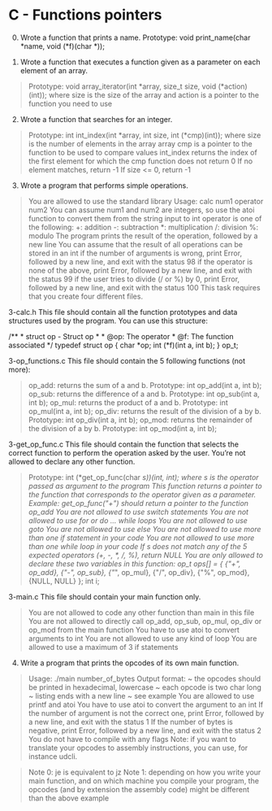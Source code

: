 # C - Functions pointers

0. Wrote a function that prints a name.
Prototype: void print_name(char \*name, void (\*f)(char \*));

1. Wrote a function that executes a function given as a parameter on each element of an array.
> Prototype: void array_iterator(int \*array, size_t size, void (\*action)(int));
> where size is the size of the array
> and action is a pointer to the function you need to use

2. Wrote a function that searches for an integer.
> Prototype: int int_index(int \*array, int size, int (\*cmp)(int));
> where size is the number of elements in the array array
> cmp is a pointer to the function to be used to compare values
> int_index returns the index of the first element for which the cmp function does not return 0
> If no element matches, return -1
> If size <= 0, return -1

3. Wrote a program that performs simple operations.
> You are allowed to use the standard library
> Usage: calc num1 operator num2
> You can assume num1 and num2 are integers, so use the atoi function to convert them from the string input to int
> operator is one of the following:
+: addition
-: subtraction
\*: multiplication
/: division
%: modulo
> The program prints the result of the operation, followed by a new line
> You can assume that the result of all operations can be stored in an int
> if the number of arguments is wrong, print Error, followed by a new line, and exit with the status 98
> if the operator is none of the above, print Error, followed by a new line, and exit with the status 99
> if the user tries to divide (/ or %) by 0, print Error, followed by a new line, and exit with the status 100
This task requires that you create four different files.

3-calc.h
This file should contain all the function prototypes and data structures used by the program. You can use this structure:

/\*\*
\* struct op - Struct op
 \*
\* @op: The operator
\* @f: The function associated
 \*/
typedef struct op
{
    char *op;
    int (*f)(int a, int b);
} op_t;

3-op_functions.c
This file should contain the 5 following functions (not more):
> op_add: returns the sum of a and b. Prototype: int op_add(int a, int b);
> op_sub: returns the difference of a and b. Prototype: int op_sub(int a, int b);
> op_mul: returns the product of a and b. Prototype: int op_mul(int a, int b);
> op_div: returns the result of the division of a by b. Prototype: int op_div(int a, int b);
> op_mod: returns the remainder of the division of a by b. Prototype: int op_mod(int a, int b);

3-get_op_func.c
This file should contain the function that selects the correct function to perform the operation asked by the user. You’re not allowed to declare any other function.
> Prototype: int (*get_op_func(char *s))(int, int);
> where s is the operator passed as argument to the program
> This function returns a pointer to the function that corresponds to the operator given as a parameter. Example: get_op_func("+") should return a pointer to the function op_add
> You are not allowed to use switch statements
> You are not allowed to use for or do ... while loops
> You are not allowed to use goto
> You are not allowed to use else
> You are not allowed to use more than one if statement in your code
> You are not allowed to use more than one while loop in your code
> If s does not match any of the 5 expected operators (+, -, \*, /, %), return NULL
> You are only allowed to declare these two variables in this function:
    op_t ops[] = {
        {"+", op_add},
        {"-", op_sub},
        {"*", op_mul},
        {"/", op_div},
        {"%", op_mod},
        {NULL, NULL}
    };
    int i;

3-main.c
This file should contain your main function only.
> You are not allowed to code any other function than main in this file
> You are not allowed to directly call op_add, op_sub, op_mul, op_div or op_mod from the main function
> You have to use atoi to convert arguments to int
> You are not allowed to use any kind of loop
> You are allowed to use a maximum of 3 if statements

4. Write a program that prints the opcodes of its own main function.

> Usage: ./main number_of_bytes
> Output format:
~ the opcodes should be printed in hexadecimal, lowercase
~ each opcode is two char long
~ listing ends with a new line
~ see example
> You are allowed to use printf and atoi
> You have to use atoi to convert the argument to an int
> If the number of argument is not the correct one, print Error, followed by a new line, and exit with the status 1
> If the number of bytes is negative, print Error, followed by a new line, and exit with the status 2
> You do not have to compile with any flags
Note: if you want to translate your opcodes to assembly instructions, you can use, for instance udcli.

> Note 0: je is equivalent to jz
> Note 1: depending on how you write your main function, and on which machine you compile your program, the opcodes (and by extension the assembly code) might be different than the above example
